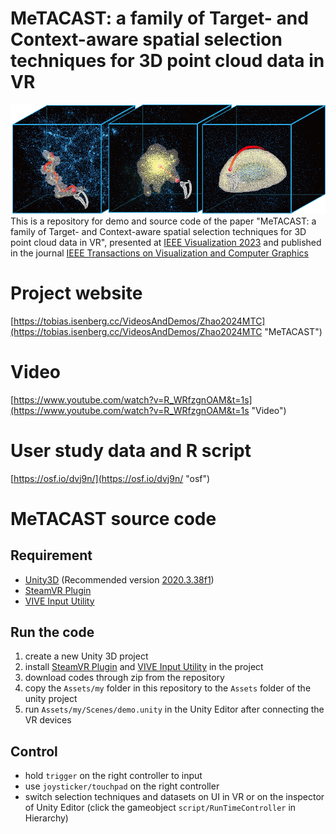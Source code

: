 MeTACAST: a family of Target- and Context-aware spatial selection techniques for 3D point cloud data in VR
======
![MeTACAST_Image](https://github.com/LixiangZhao98/MeTACAST/blob/master/Assets/my/pic/MeTACAST.png "MeTACAST_Image")
This is a repository for demo and source code of the paper "MeTACAST: a family of Target- and Context-aware spatial selection techniques for 3D point cloud data in VR", presented at [IEEE Visualization 2023](https://ieeevis.org/year/2023/welcome "VIS2023") and published in the journal [IEEE Transactions on Visualization and Computer Graphics](https://ieeexplore.ieee.org/xpl/RecentIssue.jsp?punumber=2945 "TVCG")

# Project website
[https://tobias.isenberg.cc/VideosAndDemos/Zhao2024MTC](https://tobias.isenberg.cc/VideosAndDemos/Zhao2024MTC "MeTACAST")

# Video
[https://www.youtube.com/watch?v=R_WRfzgnOAM&t=1s](https://www.youtube.com/watch?v=R_WRfzgnOAM&t=1s "Video")

# User study data and R script
[https://osf.io/dvj9n/](https://osf.io/dvj9n/ "osf")

# MeTACAST source code
## Requirement
* [Unity3D](https://unity3d.com/get-unity/download "Unity download") (Recommended version [2020.3.38f1](https://unity.cn/releases/lts/2020 "Unity3D 2020.3.38f1"))
* [SteamVR Plugin](https://assetstore.unity.com/packages/tools/integration/steamvr-plugin-32647 "SteamVR Plugin")
* [VIVE Input Utility](https://assetstore.unity.com/packages/tools/integration/vive-input-utility-64219 "VIVE Input Utility")

## Run the code
1. create a new Unity 3D project
2. install [SteamVR Plugin](https://assetstore.unity.com/packages/tools/integration/steamvr-plugin-32647 "SteamVR Plugin") and [VIVE Input Utility](https://assetstore.unity.com/packages/tools/integration/vive-input-utility-64219 "VIVE Input Utility") in the project
3. download codes through zip from the repository
4. copy the `Assets/my` folder in this repository to the `Assets` folder of the unity project
5. run `Assets/my/Scenes/demo.unity` in the Unity Editor after connecting the VR devices

## Control
* hold `trigger` on the right controller to input
* use `joysticker/touchpad` on the right controller
* switch selection techniques and datasets on UI in VR or on the inspector of Unity Editor (click the gameobject `script/RunTimeController` in Hierarchy)

